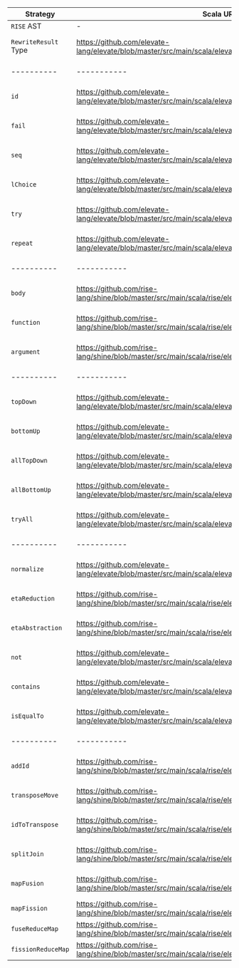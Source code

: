 | Strategy | Scala URL | Haskell URL | works |
|----------|-----------|-------------|-------|
| `RISE` AST | - | | |
| `RewriteResult` Type | https://github.com/elevate-lang/elevate/blob/master/src/main/scala/elevate/core/RewriteResult.scala | https://github.com/elevate-lang/doc/blob/master/src/mini-elevate/src/TestStrategies.hs#L39 | |
|----------|-----------|-------------|-------|
| `id` | https://github.com/elevate-lang/elevate/blob/master/src/main/scala/elevate/core/strategies/basic.scala#L26 | https://github.com/elevate-lang/doc/blob/master/src/mini-elevate/src/TestStrategies.hs#L42 | |
| `fail` | https://github.com/elevate-lang/elevate/blob/master/src/main/scala/elevate/core/strategies/basic.scala#L28 | https://github.com/elevate-lang/doc/blob/master/src/mini-elevate/src/TestStrategies.hs#L45 | |
| `seq` | https://github.com/elevate-lang/elevate/blob/master/src/main/scala/elevate/core/strategies/basic.scala#L33 | https://github.com/elevate-lang/doc/blob/master/src/mini-elevate/src/TestStrategies.hs#L60 | |
| `lChoice` | https://github.com/elevate-lang/elevate/blob/master/src/main/scala/elevate/core/strategies/basic.scala#L37 | https://github.com/elevate-lang/doc/blob/master/src/mini-elevate/src/TestStrategies.hs#L63 | |
| `try` | https://github.com/elevate-lang/elevate/blob/master/src/main/scala/elevate/core/strategies/basic.scala#L43 | https://github.com/elevate-lang/doc/blob/master/src/mini-elevate/src/TestStrategies.hs#L66 | |
| `repeat` | https://github.com/elevate-lang/elevate/blob/master/src/main/scala/elevate/core/strategies/basic.scala#L46 | https://github.com/elevate-lang/doc/blob/master/src/mini-elevate/src/TestStrategies.hs#L68 | |
|----------|-----------|-------------|-------|
| `body` | https://github.com/rise-lang/shine/blob/master/src/main/scala/rise/elevate/rules/traversal.scala#L13 | https://github.com/elevate-lang/doc/blob/master/src/mini-elevate/src/TestStrategies.hs#L76 | |
| `function` | https://github.com/rise-lang/shine/blob/master/src/main/scala/rise/elevate/rules/traversal.scala#L41 | https://github.com/elevate-lang/doc/blob/master/src/mini-elevate/src/TestStrategies.hs#L83 | |
| `argument` | https://github.com/rise-lang/shine/blob/master/src/main/scala/rise/elevate/rules/traversal.scala#L49 | https://github.com/elevate-lang/doc/blob/master/src/mini-elevate/src/TestStrategies.hs#L90 | |
|----------|-----------|-------------|-------|
| `topDown` | https://github.com/elevate-lang/elevate/blob/master/src/main/scala/elevate/core/strategies/traversal.scala#L42 | https://github.com/elevate-lang/doc/blob/master/src/mini-elevate/src/TestStrategies.hs#L97 | |
| `bottomUp` | https://github.com/elevate-lang/elevate/blob/master/src/main/scala/elevate/core/strategies/traversal.scala#L66 | https://github.com/elevate-lang/doc/blob/master/src/mini-elevate/src/TestStrategies.hs#L99 | |
| `allTopDown` | https://github.com/elevate-lang/elevate/blob/master/src/main/scala/elevate/core/strategies/traversal.scala#L46 | https://github.com/elevate-lang/doc/blob/master/src/mini-elevate/src/TestStrategies.hs#L101 | |
| `allBottomUp` | https://github.com/elevate-lang/elevate/blob/master/src/main/scala/elevate/core/strategies/traversal.scala#L54 | https://github.com/elevate-lang/doc/blob/master/src/mini-elevate/src/TestStrategies.hs#L103 | |
| `tryAll` | https://github.com/elevate-lang/elevate/blob/master/src/main/scala/elevate/core/strategies/traversal.scala#L50 | https://github.com/elevate-lang/doc/blob/master/src/mini-elevate/src/TestStrategies.hs#L105 | |
|----------|-----------|-------------|-------|
| `normalize` | https://github.com/elevate-lang/elevate/blob/master/src/main/scala/elevate/core/strategies/basic.scala#L55 | https://github.com/elevate-lang/doc/blob/master/src/mini-elevate/src/TestStrategies.hs#L107 | |
| `etaReduction` | https://github.com/rise-lang/shine/blob/master/src/main/scala/rise/elevate/rules/package.scala#L42 | https://github.com/elevate-lang/doc/blob/master/src/mini-elevate/src/TestStrategies.hs#L124 | |
| `etaAbstraction` | https://github.com/rise-lang/shine/blob/master/src/main/scala/rise/elevate/rules/package.scala#L47 | https://github.com/elevate-lang/doc/blob/master/src/mini-elevate/src/TestStrategies.hs#L138 | |
| `not` | https://github.com/elevate-lang/elevate/blob/master/src/main/scala/elevate/core/strategies/predicate.scala#L19 | https://github.com/elevate-lang/doc/blob/master/src/mini-elevate/src/TestStrategies.hs#L109 | |
| `contains` | https://github.com/elevate-lang/elevate/blob/master/src/main/scala/elevate/core/strategies/predicate.scala#L38 | https://github.com/elevate-lang/doc/blob/master/src/mini-elevate/src/TestStrategies.hs#L122 | |
| `isEqualTo` | https://github.com/elevate-lang/elevate/blob/master/src/main/scala/elevate/core/strategies/predicate.scala#L36 | https://github.com/elevate-lang/doc/blob/master/src/mini-elevate/src/TestStrategies.hs#L115 | |
|----------|-----------|-------------|-------|
| `addId` | https://github.com/rise-lang/shine/blob/master/src/main/scala/rise/elevate/rules/algorithmic.scala#L120 | https://github.com/elevate-lang/doc/blob/master/src/mini-elevate/src/TestStrategies.hs#L145 | |
| `transposeMove` | https://github.com/rise-lang/shine/blob/master/src/main/scala/rise/elevate/rules/movement.scala#L50 | https://github.com/elevate-lang/doc/blob/master/src/mini-elevate/src/TestStrategies.hs#L147 | |
| `idToTranspose` | https://github.com/rise-lang/shine/blob/master/src/main/scala/rise/elevate/rules/algorithmic.scala#L132 | https://github.com/elevate-lang/doc/blob/master/src/mini-elevate/src/TestStrategies.hs#L154 | |
| `splitJoin` | https://github.com/rise-lang/shine/blob/master/src/main/scala/rise/elevate/rules/algorithmic.scala#L29 | https://github.com/elevate-lang/doc/blob/master/src/mini-elevate/src/TestStrategies.hs#L161 | |
| `mapFusion` | https://github.com/rise-lang/shine/blob/master/src/main/scala/rise/elevate/rules/algorithmic.scala#L41 | https://github.com/elevate-lang/doc/blob/master/src/mini-elevate/src/TestStrategies.hs#L168 | |
| `mapFission` | https://github.com/rise-lang/shine/blob/master/src/main/scala/rise/elevate/rules/algorithmic.scala#L102 | | |
| `fuseReduceMap` | https://github.com/rise-lang/shine/blob/master/src/main/scala/rise/elevate/rules/algorithmic.scala#L76 | | |
| `fissionReduceMap` | https://github.com/rise-lang/shine/blob/master/src/main/scala/rise/elevate/rules/algorithmic.scala#L90 | | | 
